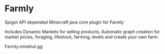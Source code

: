 # Farmly
Spigot API depended Minecraft java core plugin for Farmly

Includes Dynamic Markets for selling products, Automatic graph creation for market prices, foraging, lifestock, farming, levels and create your own farm.


Farmly.minehut.gg
